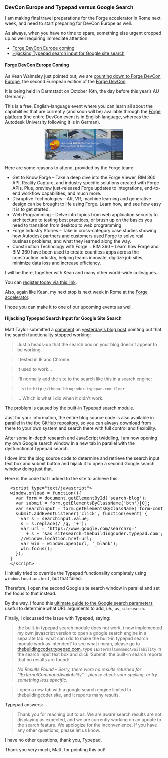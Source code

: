 <head>
<meta http-equiv="Content-Type" content="text/html; charset=utf-8">
<link rel="stylesheet" type="text/css" href="bc.css">
<script src="https://cdn.rawgit.com/google/code-prettify/master/loader/run_prettify.js" type="text/javascript"></script>
</head>

<!---

- http://keanw.com/2018/09/counting-down-to-forge-devcon-europe.html

- http://thebuildingcoder.typepad.com/blog/2018/09/roadmap-ci-for-rtf-geometry-library-limitations.html#comment-4106874384

- google custom search engine CSE
Copy the following code, and paste it into a <div> element in your site's <body> section, where you want both of the search box and the search results to render.
Note: For the most cross-browser compatibility, it is recommended that your HTML pages use a supported doctype such as <!DOCTYPE html>. CSS hover effects require a supported doctype.

<script>
  (function() {
    var cx = '010209790528060308176:r44wkbirunu';
    var gcse = document.createElement('script');
    gcse.type = 'text/javascript';
    gcse.async = true;
    gcse.src = 'https://cse.google.com/cse.js?cx=' + cx;
    var s = document.getElementsByTagName('script')[0];
    s.parentNode.insertBefore(gcse, s);
  })();
</script>
<gcse:search></gcse:search>

<html>
<head>
<title>my site</title>
...
<head>
<body>
<div1>...</div1>
PASTE THE CODE HERE
<div2>...</div2>
</body>
</html>

You can customize the Search UI even more, or add per page customization by following the full documentation on CSE element.

https://developers.google.com/custom-search/docs/element

Description: The Building Coder Forge, BIM and Revit API blog by Jeremy Tammik
Search engine keywords: 'The Building Coder' Forge BIM 'Revit API' blog 'Jeremy Tammik'
Search engine ID: 010209790528060308176:r44wkbirunu
URL: https://cse.google.com/cse?cx=010209790528060308176:r44wkbirunu

https://www.google.com/search?q=eth+zurich&btnG=Search&domains=keanw.com&sitesearch=keanw.com

https://www.google.com/search?q=IExternalCommandAvailability&domains=thebuildingcoder.typepad.com

how to get typepad built-in search button?

<script type="text/javascript">
window.onload = function(){
var form = document.getElementById('search-blog');
var submit = form.getElementsByClassName('btn')[0];
//alert(submit);
//var searchinput = form.getElementsByName('filter.q');
var searchinput = form.getElementsByClassName('form-control')[0];
//alert(searchinput);
submit.addEventListener('click', function(event) {
  var s = searchinput.value;
  s = s.replace(/ /g, '+');
  var url = 'https://www.google.com/search?q='
    + s + '&as_sitesearch=thebuildingcoder.typepad.com';
  //alert(url);
  //window.location.href=url;
  var win = window.open(url, '_blank');
  win.focus();
});
}
</script>


<input type="button" value="Add Students" onclick="window.location.href='Students.html';"/>
<button onclick="myFunction()">Click me</button>

//get a reference to the element
var myBtn = document.getElementById('myButton');
//add event listener
myBtn.addEventListener('click', function(event) { window.location.href='Students.html'; });

https://moz.com/blog/the-ultimate-guide-to-the-google-search-parameters

the built-in typepad search module does not work.

i now implemented my own javascript version to open a google search engine in a separate tab.

what can i do to make the built-in typepad search module work as intended?

to see what i mean, please go to 

http://thebuildingcoder.typepad.com/

type "IExternalCommandAvailability" in the search input text box and click 'Submit'.

the built-in search reports that no results are found:

No Results Found -- Sorry, there were no results returned for “IExternalCommandAvailability” &ndash; please check your spelling, or try something less specific.

i open a new tab with a google search engine limited to thebuildingcoder site, and it reports many results.

Typepad answers:

Thank you for reaching out to us. We are aware search results are not displaying as expected, and we are currently working on an update to the search feature. We apologize for the inconvenience. If you have any other questions, please let us know.

I have no other questions, thank you, Typepad.

 #RevitAPI @AutodeskRevit #bim #dynamobim @AutodeskForge #ForgeDevCon 

I am making final travel preparations for the Forge accelerator in Rome next week, and need to start preparing for DevCon Europe as well.
As always, when you have no time, something else urgent cropped up as well requiring immediate attention
&ndash; Forge DevCon Europe coming
&ndash; Hijacking Typepad search input for Google site search...

-->

### DevCon Europe and Typepad versus Google Search

I am making final travel preparations for the Forge accelerator in Rome next week, and need to start preparing for DevCon Europe as well.

As always, when you have no time to spare, something else urgent cropped up as well requiring immediate attention:

- [Forge DevCon Europe coming](#2) 
- [Hijacking Typepad search input for Google site search](#3) 

#### <a name="2"></a> Forge DevCon Europe Coming

As Kean Walmsley just pointed out, we
are [counting down to Forge DevCon Europe](http://keanw.com/2018/09/counting-down-to-forge-devcon-europe.html),
the second European edition of the [Forge DevCon](https://forge.autodesk.com/devcon-2018).

It is being held in Darmstadt on October 16th, the day before this year’s AU Germany.

This is a free, English-language event where you can learn all about the capabilities that are currently (and soon will be) available through
the [Forge platform](https://autodesk-forge.github.io) (the
entire DevCon event is in English language, whereas the Autodesk University following it is in German).

<center>
<img src="img/forge_devcon_europe_2018.png" alt="Autodesk Forge Devcon Europe 2018" width="250">
</center>

Here are some reasons to attend, provided by the Forge team:

- Get to Know Forge &ndash; 
Take a deep dive into the Forge Viewer, BIM 360 API, Reality Capture, and industry specific solutions created with Forge APIs.
Plus, preview just-released Forge updates to integrations, end-to-end workflow capabilities, and much more.
- Disruptive Technologies &ndash; 
AR, VR, machine learning and generative design can be brought to life using Forge. Learn how, and see how easy it is to get started.
- Web Programming &ndash; 
Delve into topics from web application security to architecture to testing best practices, or brush up on the basics you need to transition from desktop to web programming.
- Forge Industry Stories &ndash; 
Take in cross-category case studies showing how Autodesk partners and customers used Forge to solve real business problems, and what they learned along the way.
- Construction Technology with Forge + BIM 360 &ndash; 
Learn how Forge and BIM 360 have been used to create countless apps across the construction industry, helping teams innovate, digitize job sites, minimize data loss and increase efficiency.

I will be there, together with Kean and many other world-wide colleagues.

You can [register today via this link](https://www.rayseven.com/r7/runtime/autodesk/devcon2018/registration.visitor.php).

Also, again like Kean, my next stop is next week in Rome at
the [Forge accelerator](http://autodeskcloudaccelerator.com).

I hope you can make it to one of our upcoming events as well.


#### <a name="3"></a> Hijacking Typepad Search Input for Google Site Search

Matt Taylor submitted
a [comment](http://thebuildingcoder.typepad.com/blog/2018/09/roadmap-ci-for-rtf-geometry-library-limitations.html#comment-4106874384)
on [yesterday's blog post](http://thebuildingcoder.typepad.com/blog/2018/09/roadmap-ci-for-rtf-geometry-library-limitations.html) pointing
out that the search functionality stopped working:

> Just a heads-up that the search box on your blog doesn't appear to be working.

> I tested in IE and Chrome.

> It used to work...

> I'll normally add the site to the search like this in a search engine:

> `  site:http://thebuildingcoder.typepad.com floor`

> ... Which is what I did when it didn't work.

The problem is caused by the built-in Typepad search module.

Just for your information, the entire blog source code is also available in parallel in
the [tbc GitHub repository](https://github.com/jeremytammik/tbc),
so you can always download from there to your own system and search there with full control and flexibility.

After some in-depth research and JavaScript twiddling, I am now opening my own Google search window in a new tab in parallel with the dysfunctional Typepad search.

I dove into the blog source code to determine and retrieve the search input text box and submit button and hijack it to open a second Google search window doing just that.

Here is the code that I added to the site to achieve this:

<pre class="prettyprint">
  &lt;script type="text/javascript"&gt;
  window.onload = function(){
    var form = document.getElementById('search-blog');
    var submit = form.getElementsByClassName('btn')[0];
    var searchinput = form.getElementsByClassName('form-control')[0];
    submit.addEventListener('click', function(event) {
      var s = searchinput.value;
      s = s.replace(/ /g, '+');
      var url = 'https://www.google.com/search?q='
        + s + '&as_sitesearch=thebuildingcoder.typepad.com';
      //window.location.href=url;
      var win = window.open(url, '_blank');
      win.focus();
    });
  }
  &lt;/script&gt;
</pre>

I initially tried to override the Typepad functionality completely using `window.location.href`, but that failed.

Therefore, I open the second Google site search window in parallel and set the focus to that instead.

By the way, I found
this [ultimate guide to the Google search parameters](https://moz.com/blog/the-ultimate-guide-to-the-google-search-parameters) useful
to determine what URL arguments to add, i.e., `as_sitesearch`.

Finally, I discussed the issue with Typepad, saying:

> the built-in typepad search module does not work.
i now implemented my own javascript version to open a google search engine in a separate tab.
what can i do to make the built-in typepad search module work as intended?
to see what i mean, please go to [thebuildingcoder.typepad.com](http://thebuildingcoder.typepad.com),
type `IExternalCommandAvailability` in the search input text box and click 'Submit'.
the built-in search reports that no results are found:

> *No Results Found &ndash; Sorry, there were no results returned for “IExternalCommandAvailability” &ndash; please check your spelling, or try something less specific.*

> i open a new tab with a google search engine limited to thebuildingcoder site, and it reports many results.

Typepad answers:

> Thank you for reaching out to us. We are aware search results are not displaying as expected, and we are currently working on an update to the search feature. We apologize for the inconvenience. If you have any other questions, please let us know.

I have no other questions, thank you, Typepad.

Thank you very much, Matt, for pointing this out!

